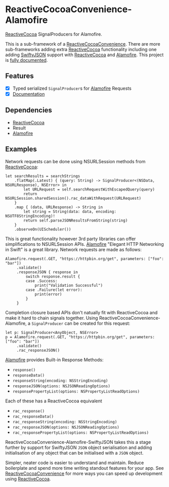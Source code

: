 # ReactiveCocoaConvenience-Alamofire

[ReactiveCocoa] SignalProducers for Alamofire.

This is a sub-framework of a [ReactiveCocoaConvenience].  There are more sub-frameworks adding extra [ReactiveCocoa] functionality including one adding [SwiftyJSON] support with [ReactiveCocoa] and [Alamofire]. This project is [fully documented](http://joshc89.github.io/ReactiveCocoaConvenience/ReactiveCocoaConvenience-Alamofire/index.html). 

## Features

* [x] Typed serialized `SignalProducer`s for [Alamofire] Requests
* [x] [Documentation](http://joshc89.github.io/ReactiveCocoaConvenience/ReactiveCocoaConvenience-Alamofire/index.html)

## Dependencies

* [ReactiveCocoa]
* Result
* [Alamofire]

## Examples

Network requests can be done using NSURLSession methods from [ReactiveCocoa]:

	let searchResults = searchStrings
        .flatMap(.Latest) { (query: String) -> SignalProducer<(NSData, NSURLResponse), NSError> in
            let URLRequest = self.searchRequestWithEscapedQuery(query)
            return NSURLSession.sharedSession().rac_dataWithRequest(URLRequest)
        }
        .map { (data, URLResponse) -> String in
            let string = String(data: data, encoding: NSUTF8StringEncoding)!
            return self.parseJSONResultsFromString(string)
        }
        .observeOn(UIScheduler())
        
This is great functionality however 3rd party libraries can offer simplifications to NSURLSession APIs. [Alamofire] "Elegant HTTP Networking in Swift" is a great library. Network requests are made as follows:

	Alamofire.request(.GET, "https://httpbin.org/get", parameters: ["foo": "bar"])
         .validate()
         .responseJSON { response in
             switch response.result {
             case .Success:
                 print("Validation Successful")
             case .Failure(let error):
                 print(error)
             }
         }
         
Completion closure based APIs don't natually fit with ReactiveCocoa and make it hard to chain signals together. Using ReactiveCocoaConvenience-Alamofire, a `SignalProducer` can be created for this request:

	let p: SignalProducer<AnyObject, NSError>
	p = Alamofire.request(.GET, "https://httpbin.org/get", parameters: ["foo": "bar"])
         .validate()
         .rac_responseJSON()
         
[Alamofire] provides Built-in Response Methods:

* `response()`
* `responseData()`
* `responseString(encoding: NSStringEncoding)`
* `responseJSON(options: NSJSONReadingOptions)`
* `responsePropertyList(options: NSPropertyListReadOptions)`

Each of these has a ReactiveCocoa equivalent

* `rac_response()`
* `rac_responseData()`
* `rac_responseString(encoding: NSStringEncoding)`
* `rac_responseJSON(options: NSJSONReadingOptions)`
* `rac_responsePropertyList(options: NSPropertyListReadOptions)`

ReactiveCocoaConvenience-Alamofire-SwiftyJSON takes this a stage further by support for SwiftyJSON `JSON` object serialisation and adding initialisation of any object that can be initialised with a `JSON` object.

Simpler, neater code is easier to understand and maintain. Reduce boilerplate and spend more time writing standout features for your app. See [ReactiveCocoaConvenience] for more ways you can speed up development using [ReactiveCocoa].

[ReactiveCocoaConvenience]: https://github.com/joshc89/ReactiveCocoaConvenience
[ReactiveCocoa]: https://github.com/ReactiveCocoa/ReactiveCocoa
[Alamofire]: https://github.com/Alamofire/Alamofire
[SwiftyJSON]: https://github.com/SwiftyJSON/SwiftyJSON